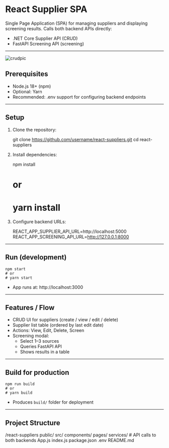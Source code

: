 
# React Supplier SPA

Single Page Application (SPA) for managing suppliers and displaying screening results. Calls both backend APIs directly:
- .NET Core Supplier API (CRUD)
- FastAPI Screening API (screening)

---
![crudpic](https://github.com/user-attachments/assets/2d755906-1303-41f7-8858-688bf586ca90)

## Prerequisites

- Node.js 18+ (npm)
- Optional: Yarn
- Recommended: .env support for configuring backend endpoints

---

## Setup

1. Clone the repository:

    git clone https://github.com/username/react-suppliers.git
    cd react-suppliers

2. Install dependencies:

    npm install
    # or
    # yarn install

3. Configure backend URLs:

    REACT_APP_SUPPLIER_API_URL=http://localhost:5000
    REACT_APP_SCREENING_API_URL=http://127.0.0.1:8000

---

## Run (development)

    npm start
    # or
    # yarn start

- App runs at: http://localhost:3000

---

## Features / Flow

- CRUD UI for suppliers (create / view / edit / delete)
- Supplier list table (ordered by last edit date)
- Actions: View, Edit, Delete, Screen
- Screening modal:
  - Select 1–3 sources
  - Queries FastAPI API
  - Shows results in a table

---

## Build for production

    npm run build
    # or
    # yarn build

- Produces `build/` folder for deployment

---

## Project Structure

/react-suppliers
    public/
    src/
        components/
        pages/
        services/       # API calls to both backends
        App.js
        index.js
    package.json
    .env
    README.md

